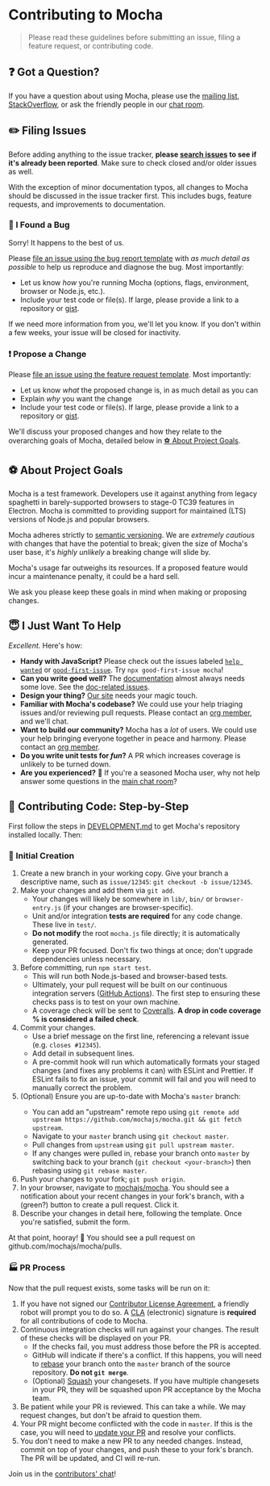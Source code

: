 # Contributing to Mocha

> Please read these guidelines before submitting an issue, filing a feature request, or contributing code.

## ❓ Got a Question?

If you have a question about using Mocha, please use the [mailing list](https://groups.google.com/group/mochajs), [StackOverflow](https://stackoverflow.com), or ask the friendly people in our [chat room](https://gitter.im/mochajs/mocha).

## ✏️ Filing Issues

Before adding anything to the issue tracker, **please [search issues](https://github.com/mochajs/mocha/issues) to see if it's already been reported**.
Make sure to check closed and/or older issues as well.

With the exception of minor documentation typos, all changes to Mocha should be discussed in the issue tracker first.
This includes bugs, feature requests, and improvements to documentation.

### 🐛 I Found a Bug

Sorry!
It happens to the best of us.

Please [file an issue using the bug report template](https://github.com/mochajs/mocha/issues/new?assignees=&labels=unconfirmed-bug&projects=&template=bug_report.md) with _as much detail as possible_ to help us reproduce and diagnose the bug.
Most importantly:

- Let us know _how_ you're running Mocha (options, flags, environment, browser or Node.js, etc.).
- Include your test code or file(s).
  If large, please provide a link to a repository or [gist](https://gist.github.com).

If we need more information from you, we'll let you know.
If you don't within a few weeks, your issue will be closed for inactivity.

### ❗️ Propose a Change

Please [file an issue using the feature request template](https://github.com/mochajs/mocha/issues/new?assignees=&labels=feature&projects=&template=feature_request.md&title=).
Most importantly:

- Let us know _what_ the proposed change is, in as much detail as you can
- Explain _why_ you want the change
- Include your test code or file(s).
  If large, please provide a link to a repository or [gist](https://gist.github.com).

We'll discuss your proposed changes and how they relate to the overarching goals of Mocha, detailed below in [⚽️ About Project Goals](#⚽️-about-project-goals).

## ⚽️ About Project Goals

Mocha is a test framework.
Developers use it against anything from legacy spaghetti in barely-supported browsers to stage-0 TC39 features in Electron.
Mocha is committed to providing support for maintained (LTS) versions of Node.js and popular browsers.

Mocha adheres strictly to [semantic versioning](https://semver.org).
We are _extremely cautious_ with changes that have the potential to break; given the size of Mocha's user base, it's _highly unlikely_ a breaking change will slide by.

Mocha's usage far outweighs its resources.
If a proposed feature would incur a maintenance penalty, it could be a hard sell.

We ask you please keep these goals in mind when making or proposing changes.

## 😇 I Just Want To Help

_Excellent._ Here's how:

- **Handy with JavaScript?** Please check out the issues labeled [`help wanted`](https://github.com/mochajs/mocha/issues?q=is%3Aopen+is%3Aissue+label%3A%22help+wanted%22) or [`good-first-issue`](https://github.com/mochajs/mocha/issues?q=is%3Aissue+is%3Aopen+sort%3Aupdated-desc+label%3Agood-first-issue).
  Try `npx good-first-issue mocha`!
- **Can you write ~~good~~ well?** The [documentation](https://mochajs.org) almost always needs some love.
  See the [doc-related issues](https://github.com/mochajs/mocha/issues?q=is%3Aopen+is%3Aissue+label%3Adocumentation).
- **Design your thing?** [Our site](https://mochajs.org) needs your magic touch.
- **Familiar with Mocha's codebase?** We could use your help triaging issues and/or reviewing pull requests.
  Please contact an [org member](https://github.com/orgs/mochajs/people), and we'll chat.
- **Want to build our community?** Mocha has a _lot_ of users.
  We could use your help bringing everyone together in peace and harmony.
  Please contact an [org member](https://github.com/orgs/mochajs/people).
- **Do you write unit tests for _fun_?** A PR which increases coverage is unlikely to be turned down.
- **Are you experienced?** 🎸 If you're a seasoned Mocha user, why not help answer some questions in the [main chat room](https://gitter.im/mochajs/mocha)?

## 👞 Contributing Code: Step-by-Step

First follow the steps in [DEVELOPMENT.md](./DEVELOPMENT.md) to get Mocha's repository installed locally.
Then:

### 🎋 Initial Creation

1. Create a new branch in your working copy.
  Give your branch a descriptive name, such as `issue/12345`: `git checkout -b issue/12345`.
1. Make your changes and add them via `git add`.
   - Your changes will likely be somewhere in `lib/`, `bin/` or `browser-entry.js` (if your changes are browser-specific).
   - Unit and/or integration **tests are required** for any code change.
   These live in `test/`.
   - **Do not modify** the root `mocha.js` file directly; it is automatically generated.
   - Keep your PR focused.
   Don't fix two things at once; don't upgrade dependencies unless necessary.
1. Before committing, run `npm start test`.
   - This will run both Node.js-based and browser-based tests.
   - Ultimately, your pull request will be built on our continuous integration servers ([GitHub Actions](https://github.com/mochajs/mocha/actions?query=workflow%3A%22Tests%22)).
   The first step to ensuring these checks pass is to test on your own machine.
   - A coverage check will be sent to [Coveralls](https://coveralls.io/github/mochajs/mocha).
    **A drop in code coverage % is considered a failed check**.
1. Commit your changes.
   - Use a brief message on the first line, referencing a relevant issue (e.g. `closes #12345`).
   - Add detail in subsequent lines.
   - A pre-commit hook will run which automatically formats your staged changes (and fixes any problems it can) with ESLint and Prettier.
    If ESLint fails to fix an issue, your commit will fail and you will need to manually correct the problem.
1. <a name="up-to-date"/> (Optional) Ensure you are up-to-date with Mocha's `master` branch:
   - You can add an "upstream" remote repo using `git remote add upstream https://github.com/mochajs/mocha.git && git fetch upstream`.
   - Navigate to your `master` branch using `git checkout master`.
   - Pull changes from `upstream` using `git pull upstream master`.
   - If any changes were pulled in, rebase your branch onto `master` by switching back to your branch (`git checkout <your-branch>`) then rebasing using `git rebase master`.
1. Push your changes to your fork; `git push origin`.
1. In your browser, navigate to [mochajs/mocha](https://github.com/mochajs/mocha).
  You should see a notification about your recent changes in your fork's branch, with a (green?) button to create a pull request.
  Click it.
1. Describe your changes in detail here, following the template.
  Once you're satisfied, submit the form.

At that point, hooray! 🎉
You should see a pull request on github.com/mochajs/mocha/pulls.

### 🏭 PR Process

Now that the pull request exists, some tasks will be run on it:

1. If you have not signed our [Contributor License Agreement](https://js.foundation/cla), a friendly robot will prompt you to do so.
  A [CLA](https://cla.js.foundation/mochajs/mocha) (electronic) signature is **required** for all contributions of code to Mocha.
1. Continuous integration checks will run against your changes.
  The result of these checks will be displayed on your PR.
   - If the checks fail, you must address those before the PR is accepted.
   - GitHub will indicate if there's a conflict.
    If this happens, you will need to [rebase](https://help.github.com/articles/about-git-rebase) your branch onto the `master` branch of the source repository.
    **Do not `git merge`**.
   - (Optional) [Squash](https://help.github.com/articles/about-pull-request-merges/#squash-and-merge-your-pull-request-commits) your changesets.
    If you have multiple changesets in your PR, they will be squashed upon PR acceptance by the Mocha team.
1. Be patient while your PR is reviewed.
  This can take a while.
  We may request changes, but don't be afraid to question them.
1. Your PR might become conflicted with the code in `master`.
  If this is the case, you will need to [update your PR](#up-to-date) and resolve your conflicts.
1. You don't need to make a new PR to any needed changes.
  Instead, commit on top of your changes, and push these to your fork's branch.
  The PR will be updated, and CI will re-run.

Join us in the [contributors' chat](https://gitter.im/mochajs/contributors)!

